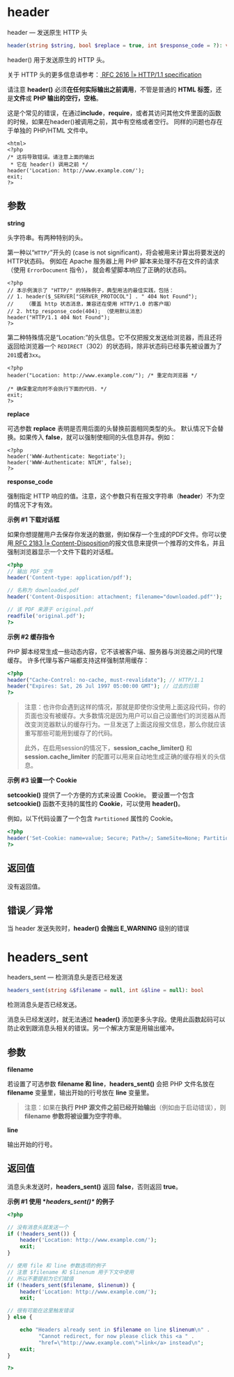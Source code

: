 # header

header — 发送原生 HTTP 头

```php
header(string $string, bool $replace = true, int $response_code = ?): void
```

header() 用于发送原生的 HTTP 头。

关于 HTTP 头的更多信息请参考：[ RFC 2616 |» HTTP/1.1 specification](https://datatracker.ietf.org/doc/html/rfc2616)



请注意 **header()** 必须**在任何实际输出之前调用**，不管是普通的 **HTML 标签**，还是**文件**或 **PHP 输出的空行，空格**。

这是个常见的错误，在通过**include**，**require**，或者其访问其他文件里面的函数的时候，如果在header()被调用之前，其中有空格或者空行。 同样的问题也存在于单独的 PHP/HTML 文件中。

```php+HTML
<html>
<?php
/* 这将导致错误。请注意上面的输出
 * 它在 header() 调用之前 */
header('Location: http://www.example.com/');
exit;
?>
```



## 参数

**string**

头字符串。有两种特别的头。

第一种以“`HTTP/`”开头的 (case is not significant)，将会被用来计算出将要发送的HTTP状态码。 例如在 Apache 服务器上用 PHP 脚本来处理不存在文件的请求（使用 `ErrorDocument` 指令）， 就会希望脚本响应了正确的状态码。

```php+HTML
<?php
// 本示例演示了 "HTTP/" 的特殊例子，典型用法的最佳实践，包括：
// 1. header($_SERVER["SERVER_PROTOCOL"] . " 404 Not Found");
//    （覆盖 http 状态消息，兼容还在使用 HTTP/1.0 的客户端）
// 2. http_response_code(404); （使用默认消息）
header("HTTP/1.1 404 Not Found");
?>
```

第二种特殊情况是“Location:”的头信息。它不仅把报文发送给浏览器，而且还将返回给浏览器一个 `REDIRECT`（302）的状态码，除非状态码已经事先被设置为了`201`或者`3xx`。

```php+HTML
<?php
header("Location: http://www.example.com/"); /* 重定向浏览器 */

/* 确保重定向时不会执行下面的代码. */
exit;
?>
```



**replace**

可选参数 **replace** 表明是否用后面的头替换前面相同类型的头。 默认情况下会替换。如果传入 **false**，就可以强制使相同的头信息并存。例如：

```php+HTML
<?php
header('WWW-Authenticate: Negotiate');
header('WWW-Authenticate: NTLM', false);
?>
```



**response_code**

强制指定 HTTP 响应的值。注意，这个参数只有在报文字符串（**header**）不为空的情况下才有效。



**示例 #1 下载对话框**

如果你想提醒用户去保存你发送的数据，例如保存一个生成的PDF文件。你可以使用[ RFC 2183 |» Content-Disposition](https://datatracker.ietf.org/doc/html/rfc2183)的报文信息来提供一个推荐的文件名，并且强制浏览器显示一个文件下载的对话框。

```php
<?php
// 输出 PDF 文件
header('Content-type: application/pdf');

// 名称为 downloaded.pdf
header('Content-Disposition: attachment; filename="downloaded.pdf"');

// 该 PDF 来源于 original.pdf
readfile('original.pdf');
?>
```



**示例 #2 缓存指令**

PHP 脚本经常生成一些动态内容，它不该被客户端、服务器与浏览器之间的代理缓存。 许多代理与客户端都支持这样强制禁用缓存：

```php
<?php
header("Cache-Control: no-cache, must-revalidate"); // HTTP/1.1
header("Expires: Sat, 26 Jul 1997 05:00:00 GMT"); // 过去的日期
?>
```

> 注意：也许你会遇到这样的情况，那就是即使你没使用上面这段代码，你的页面也没有被缓存。大多数情况是因为用户可以自己设置他们的浏览器从而改变浏览器默认的缓存行为。一旦发送了上面这段报文信息，那么你就应该重写那些可能用到缓存了的代码。
>
> 此外，在启用session的情况下，**session_cache_limiter()** 和 **session.cache_limiter** 的配置可以用来自动地生成正确的缓存相关的头信息。



**示例 #3 设置一个 Cookie**

**setcookie()** 提供了一个方便的方式来设置 Cookie。 要设置一个包含 **setcookie()** 函数不支持的属性的 **Cookie**，可以使用 **header()**。

例如，以下代码设置了一个包含 `Partitioned` 属性的 Cookie。

```php
<?php
header('Set-Cookie: name=value; Secure; Path=/; SameSite=None; Partitioned;');
?>
```



## 返回值

没有返回值。



## 错误／异常

当 header 发送失败时，**header() 会抛出 E_WARNING** 级别的错误



# headers_sent

headers_sent — 检测消息头是否已经发送

```php
headers_sent(string &$filename = null, int &$line = null): bool
```

检测消息头是否已经发送。

消息头已经发送时，就无法通过 **header()** 添加更多头字段。使用此函数起码可以防止收到跟消息头相关的错误。另一个解决方案是用输出缓冲。



## 参数

**filename**

若设置了可选参数 **filename 和 line**，**headers_sent()** 会把 PHP 文件名放在 **filename** 变量里，输出开始的行号放在 **line** 变量里。

> 注意：如果在**执行 PHP 源文件之前已经开始输出**（例如由于启动错误），则 **filename 参数将被设置为空字符串**。
>



**line**

输出开始的行号。



## 返回值

消息头未发送时，**headers_sent()** 返回 **false**，否则返回 **true**。



**示例 #1 使用 \**headers_sent()\** 的例子**

```php
<?php

// 没有消息头就发送一个
if (!headers_sent()) {
    header('Location: http://www.example.com/');
    exit;
}

// 使用 file 和 line 参数选项的例子
// 注意 $filename 和 $linenum 用于下文中使用
// 所以不要提前为它们赋值
if (!headers_sent($filename, $linenum)) {
    header('Location: http://www.example.com/');
    exit;

// 很有可能在这里触发错误
} else {

    echo "Headers already sent in $filename on line $linenum\n" .
          "Cannot redirect, for now please click this <a " .
          "href=\"http://www.example.com\">link</a> instead\n";
    exit;
}

?>
```


